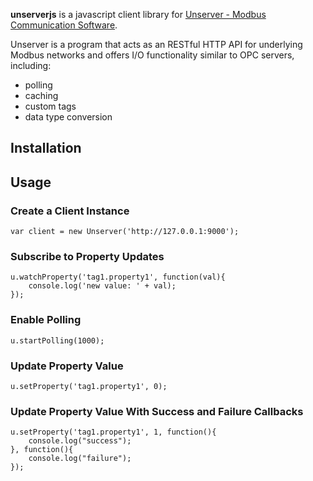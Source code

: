 **unserverjs** is a javascript client library for [Unserver - Modbus Communication Software](https://unserver.xyz).

Unserver is a program that acts as an RESTful HTTP API for underlying Modbus networks and offers I/O functionality similar to OPC servers, including:

- polling
- caching
- custom tags
- data type conversion


## Installation


## Usage
### Create a Client Instance
    var client = new Unserver('http://127.0.0.1:9000');


### Subscribe to Property Updates

    u.watchProperty('tag1.property1', function(val){
        console.log('new value: ' + val);
    });


### Enable Polling

    u.startPolling(1000);

### Update Property Value

    u.setProperty('tag1.property1', 0);

### Update Property Value With Success and Failure Callbacks

    u.setProperty('tag1.property1', 1, function(){
        console.log("success");
    }, function(){
        console.log("failure");
    });
